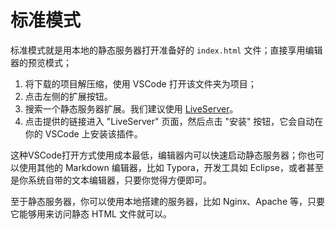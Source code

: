# 标准模式

标准模式就是用本地的静态服务器打开准备好的 `index.html` 文件；直接享用编辑器的预览模式；

1. 将下载的项目解压缩，使用 VSCode 打开该文件夹为项目；
2. 点击左侧的扩展按钮。
3. 搜索一个静态服务器扩展。我们建议使用 [LiveServer](https://marketplace.visualstudio.com/items?itemName=ritwickdey.LiveServer)。
4. 点击提供的链接进入 "LiveServer" 页面，然后点击 "安装" 按钮，它会自动在你的 VSCode 上安装该插件。

这种VSCode打开方式使用成本最低，编辑器内可以快速启动静态服务器；你也可以使用其他的 Markdown 编辑器，比如 Typora，开发工具如 Eclipse，或者甚至是你系统自带的文本编辑器，只要你觉得方便即可。

至于静态服务器，你可以使用本地搭建的服务器，比如 Nginx、Apache 等，只要它能够用来访问静态 HTML 文件就可以。